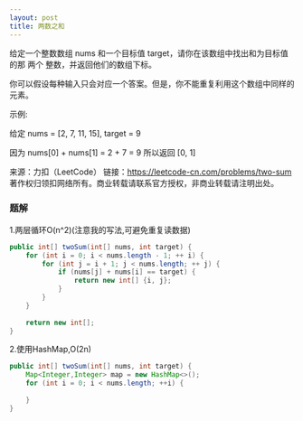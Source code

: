 ```yaml
---
layout: post
title: 两数之和
---
```

给定一个整数数组 nums 和一个目标值 target，请你在该数组中找出和为目标值的那 两个 整数，并返回他们的数组下标。

你可以假设每种输入只会对应一个答案。但是，你不能重复利用这个数组中同样的元素。

示例:

给定 nums = [2, 7, 11, 15], target = 9

因为 nums[0] + nums[1] = 2 + 7 = 9
所以返回 [0, 1]

来源：力扣（LeetCode）
链接：https://leetcode-cn.com/problems/two-sum
著作权归领扣网络所有。商业转载请联系官方授权，非商业转载请注明出处。

### 题解
1.两层循环O(n^2)(注意我的写法,可避免重复读数据)  
```java
public int[] twoSum(int[] nums, int target) {
    for (int i = 0; i < nums.length - 1; ++ i) {
        for (int j = i + 1; j < nums.length; ++ j) {
            if (nums[j] + nums[i] == target) {
                return new int[] {i, j};
            }
        }
    }
    
    return new int[];
}
```
2.使用HashMap,O(2n)  
```java
public int[] twoSum(int[] nums, int target) {
    Map<Integer,Integer> map = new HashMap<>();
    for (int i = 0; i < nums.length; ++i) {
        
    }
}